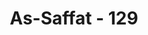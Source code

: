 ---
title: "As-Saffat - 129"
no: 129
arabic_no: ١٢٩
ayah: وَتَرَكْنَا عَلَيْهِ فِى الْاٰخِرِيْنَ ۙ
translation: "Dan Kami abadikan untuk Ilyas (pujian) di kalangan orang-orang yang datang kemudian."
tafsir: "Ayat ini menjelaskan kemuliaan yang diberikan Allah kepada Nabi Ilyas atas perjuangannya yang tidak kenal lelah dalam menyampaikan dakwah kepada manusia. Kemuliaan itu sama dengan kemuliaan yang diberikan kepada Nabi Nuh, Ibrahim, Musa, dan Harun, yaitu dikenangnya nama mereka sepanjang masa oleh umat beragama. Di antaranya adalah dipujinya nama mereka dalam Al-Qur'an yang lestari sampai akhir zaman."
---